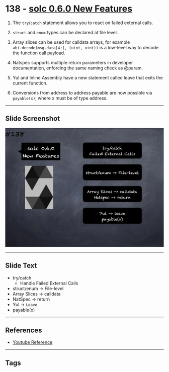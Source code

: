 # 138 - [solc 0.6.0 New Features](solc%200.6.0%20New%20Features.md)

1. The `try`/`catch` statement allows you to react on failed external calls.
    
2. `struct` and `enum` types can be declared at file level.
    
3. Array slices can be used for calldata arrays, for example `abi.decode(msg.data[4:], (uint, uint))` is a low-level way to decode the function call payload.
    
4. Natspec supports multiple return parameters in developer documentation, enforcing the same naming check as @param.
    
5. Yul and Inline Assembly have a new statement called leave that exits the current function.
    
6. Conversions from address to address payable are now possible via `payable(x)`, where x must be of type address.

___
## Slide Screenshot
![138.png](../../images/3.%20Solidity%20201/138.png)
___
## Slide Text
- try/catch
	- Handle Failed External Calls
- struct/enum -> File-level
- Array Slices -> calldata
- NatSpec -> return
- Yul -> `Leave`
- payable(x)
___
## References
- [Youtube Reference](https://youtu.be/TqMIbouwePE?t=1830)
___
## Tags